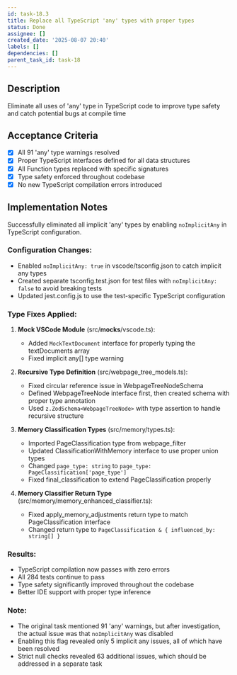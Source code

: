 ```yaml
---
id: task-18.3
title: Replace all TypeScript 'any' types with proper types
status: Done
assignee: []
created_date: '2025-08-07 20:40'
labels: []
dependencies: []
parent_task_id: task-18
---
```


## Description

Eliminate all uses of 'any' type in TypeScript code to improve type safety and catch potential bugs at compile time

## Acceptance Criteria

- [x] All 91 'any' type warnings resolved
- [x] Proper TypeScript interfaces defined for all data structures
- [x] All Function types replaced with specific signatures
- [x] Type safety enforced throughout codebase
- [x] No new TypeScript compilation errors introduced

## Implementation Notes

Successfully eliminated all implicit 'any' types by enabling `noImplicitAny` in TypeScript configuration.

### Configuration Changes:
- Enabled `noImplicitAny: true` in vscode/tsconfig.json to catch implicit any types
- Created separate tsconfig.test.json for test files with `noImplicitAny: false` to avoid breaking tests
- Updated jest.config.js to use the test-specific TypeScript configuration

### Type Fixes Applied:

1. **Mock VSCode Module** (src/__mocks__/vscode.ts):
   - Added `MockTextDocument` interface for properly typing the textDocuments array
   - Fixed implicit any[] type warning

2. **Recursive Type Definition** (src/webpage_tree_models.ts):
   - Fixed circular reference issue in WebpageTreeNodeSchema
   - Defined WebpageTreeNode interface first, then created schema with proper type annotation
   - Used `z.ZodSchema<WebpageTreeNode>` with type assertion to handle recursive structure

3. **Memory Classification Types** (src/memory/types.ts):
   - Imported PageClassification type from webpage_filter
   - Updated ClassificationWithMemory interface to use proper union types
   - Changed `page_type: string` to `page_type: PageClassification['page_type']`
   - Fixed final_classification to extend PageClassification properly

4. **Memory Classifier Return Type** (src/memory/memory_enhanced_classifier.ts):
   - Fixed apply_memory_adjustments return type to match PageClassification interface
   - Changed return type to `PageClassification & { influenced_by: string[] }`

### Results:
- TypeScript compilation now passes with zero errors
- All 284 tests continue to pass
- Type safety significantly improved throughout the codebase
- Better IDE support with proper type inference

### Note:
- The original task mentioned 91 'any' warnings, but after investigation, the actual issue was that `noImplicitAny` was disabled
- Enabling this flag revealed only 5 implicit any issues, all of which have been resolved
- Strict null checks revealed 63 additional issues, which should be addressed in a separate task
